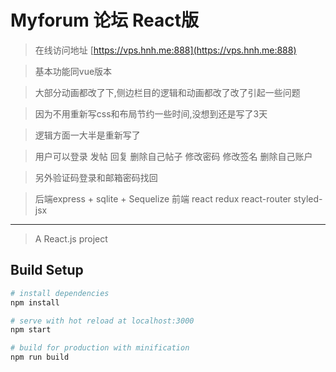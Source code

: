 # Myforum 论坛 React版

> 在线访问地址 [https://vps.hnh.me:888](https://vps.hnh.me:888)

> 基本功能同vue版本

> 大部分动画都改了下,侧边栏目的逻辑和动画都改了改了引起一些问题

> 因为不用重新写css和布局节约一些时间,没想到还是写了3天

> 逻辑方面一大半是重新写了

> 用户可以登录 发帖 回复 删除自己帖子 修改密码 修改签名  删除自己账户

> 另外验证码登录和邮箱密码找回

> 后端express + sqlite + Sequelize 前端 react redux react-router styled-jsx

----
> A React.js project

## Build Setup

``` bash
# install dependencies
npm install

# serve with hot reload at localhost:3000
npm start

# build for production with minification
npm run build

```
